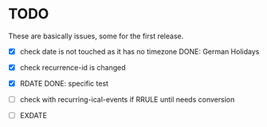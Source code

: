 # TODO

These are basically issues, some for the first release.

- [x] check date is not touched as it has no timezone
    DONE: German Holidays
- [X] check recurrence-id is changed
- [x] RDATE
    DONE: specific test
- [ ] check with recurring-ical-events if RRULE until needs conversion 
- [ ] EXDATE

